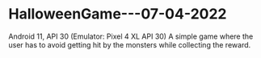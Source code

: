 # HalloweenGame---07-04-2022
Android 11, API 30 (Emulator: Pixel 4 XL API 30)
A simple game where the user has to avoid getting hit by the monsters while collecting the reward.
